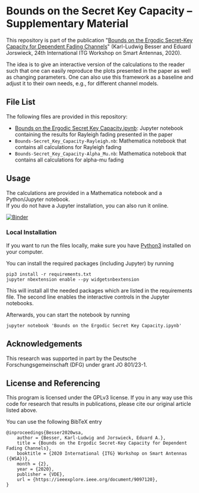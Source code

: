 # Bounds on the Secret Key Capacity &ndash; Supplementary Material

This repository is part of the publication "[Bounds on the Ergodic Secret-Key
Capacity for Dependent Fading
Channels](https://ieeexplore.ieee.org/document/9097120)" (Karl-Ludwig Besser
and Eduard Jorswieck, 24th International ITG Workshop on Smart Antennas, 2020).

The idea is to give an interactive version of the calculations to the reader
such that one can easily reproduce the plots presented in the paper as well as
changing parameters. One can also use this framework as a baseline and adjust
it to their own needs, e.g., for different channel models.

## File List
The following files are provided in this repository:

* [Bounds on the Ergodic Secret Key
  Capacity.ipynb](https://mybinder.org/v2/gl/klb2%2Fbounds-secret-key-capacity/master?filepath=Bounds%20on%20the%20Ergodic%20Secret%20Key%20Capacity.ipynb):
  Jupyter notebook containing the results for Rayleigh fading presented in the
  paper
* `Bounds-Secret_Key_Capacity-Rayleigh.nb`: Mathematica notebook that contains
  all calculations for Rayleigh fading
* `Bounds-Secret_Key_Capacity-Alpha_Mu.nb`: Mathematica notebook that contains
  all calculations for alpha-mu fading


## Usage
The calculations are provided in a Mathematica notebook and a Python/Jupyter
notebook.  
If you do not have a Jupyter installation, you can also run it online.

[![Binder](https://mybinder.org/badge_logo.svg)](https://mybinder.org/v2/gl/klb2%2Fbounds-secret-key-capacity/master?filepath=Bounds%20on%20the%20Ergodic%20Secret%20Key%20Capacity.ipynb)

### Local Installation
If you want to run the files locally, make sure you have 
[Python3](https://www.python.org/downloads/) installed on your computer.

You can install the required packages (including Jupyter) by running
```
pip3 install -r requirements.txt
jupyter nbextension enable --py widgetsnbextension
```
This will install all the needed packages which are listed in the requirements 
file. The second line enables the interactive controls in the Jupyter
notebooks.

Afterwards, you can start the notebook by running
```
jupyter notebook 'Bounds on the Ergodic Secret Key Capacity.ipynb'
```


## Acknowledgements
This research was supported in part by the Deutsche Forschungsgemeinschaft
(DFG) under grant JO 801/23-1.


## License and Referencing
This program is licensed under the GPLv3 license. If you in any way use this
code for research that results in publications, please cite our original
article listed above.

You can use the following BibTeX entry
```
@inproceedings{Besser2020wsa,
	author = {Besser, Karl-Ludwig and Jorswieck, Eduard A.},
	title = {Bounds on the Ergodic Secret-Key Capacity for Dependent Fading Channels},
	booktitle = {2020 International {ITG} Workshop on Smart Antennas ({WSA})},
	month = {2},
	year = {2020},
	publisher = {VDE},
	url = {https://ieeexplore.ieee.org/document/9097120},
}
```
